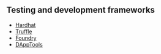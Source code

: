 ## Testing and development frameworks

- [Hardhat](https://hardhat.org/)
- [Truffle](https://trufflesuite.com/)
- [Foundry](https://github.com/foundry-rs/foundry)
- [DAppTools](https://github.com/dapphub/dapptools)
